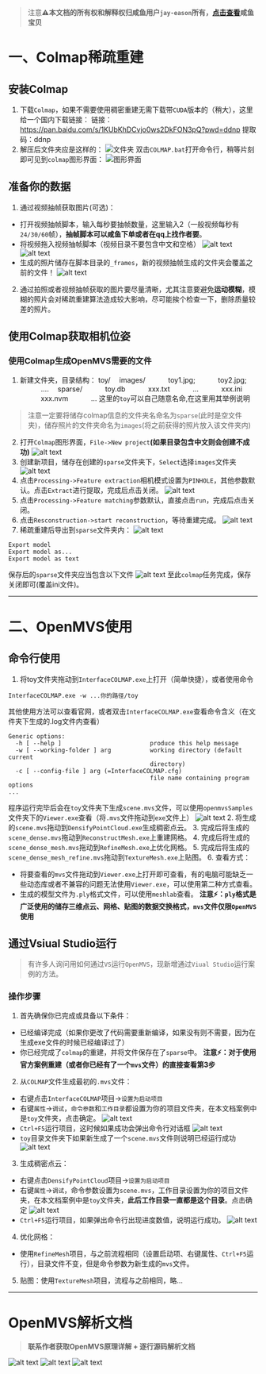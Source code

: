 
> 注意⚠**本文档的所有权和解释权归咸鱼用户`jay-eason`所有，[点击查看](https://m.tb.cn/h.gtBJJio?tk=dfCo3QT70QB)咸鱼宝贝**  
# 一、Colmap稀疏重建
## 安装Colmap
1. 下载`Colmap`，如果不需要使用稠密重建无需下载带`CUDA`版本的（稍大），这里给一个国内下载链接：
链接：https://pan.baidu.com/s/1KUbKhDCvjo0ws2DkFON3pQ?pwd=ddnp 
提取码：ddnp
2. 解压后文件夹应是这样的：
![文件夹](image.png)
双击`COLMAP.bat`打开命令行，稍等片刻即可见到`colmap`图形界面：
![图形界面](image-1.png)
## 准备你的数据
1. 通过视频抽帧获取图片(可选)：
- 打开视频抽帧脚本，输入每秒要抽帧数量，这里输入2（一般视频每秒有`24/30/60`帧），**抽帧脚本可以咸鱼下单或者在qq上找作者要**。
- 将视频拖入视频抽帧脚本（视频目录不要包含中文和空格）
![alt text](image-2.png)
![alt text](image-3.png)
- 生成的照片储存在脚本目录的`_frames`，新的视频抽帧生成的文件夹会覆盖之前的文件！
![alt text](image-4.png)
2. 通过拍照或者视频抽帧获取的图片要尽量清晰，尤其注意要避免**运动模糊**，模糊的照片会对稀疏重建算法造成较大影响，尽可能挨个检查一下，删除质量较差的照片。
## 使用Colmap获取相机位姿
### 使用Colmap生成OpenMVS需要的文件
1. 新建文件夹，目录结构：
toy/
&emsp;images/
&emsp;&emsp;&emsp;toy1.jpg;
&emsp;&emsp;&emsp;toy2.jpg;
&emsp;&emsp;&emsp;....
&emsp;sparse/
&emsp;&emsp;&emsp;toy.db
&emsp;&emsp;&emsp;xxx.txt
&emsp;&emsp;&emsp;...
&emsp;&emsp;&emsp;xxx.ini
&emsp;&emsp;&emsp;xxx.nvm
&emsp;&emsp;&emsp;...
这里的`toy`可以自己随意名命,在这里用其举例说明
> 注意一定要将储存colmap信息的文件夹名命名为`sparse`(此时是空文件夹)，储存照片的文件夹命名为`images`(将之前获得的照片放入该文件夹内)
2. 打开`Colmap`图形界面，`File->New project`**(如果目录包含中文则会创建不成功)**
![alt text](1715093927747.jpg)
3. 创建新项目，储存在创建的`sparse`文件夹下，`Select`选择`images`文件夹
   ![alt text](image-5.png)
4. 点击`Processing->Feature extraction`相机模式设置为`PINHOLE`，其他参数默认。点击`Extract`进行提取，完成后点击关闭。
![alt text](image-6.png)
5. 点击`Processing->Feature matching`参数默认，直接点击`run`，完成后点击关闭。
6. 点击`Resconstruction->start reconstruction`，等待重建完成。
![alt text](image-7.png)
7. 稀疏重建后导出到`sparse`文件夹内：
![alt text](image-8.png)
```
Export model
Export model as...
Export model as text
```
保存后的`sparse`文件夹应当包含以下文件
![alt text](image-9.png)
至此`colmap`任务完成，保存关闭即可(覆盖ini文件)。
***
# 二、OpenMVS使用
## 命令行使用
1. 将toy文件夹拖动到`InterfaceCOLMAP.exe`上打开（简单快捷），或者使用命令
```
InterfaceCOLMAP.exe -w ...你的路径/toy
```
其他使用方法可以查看官网，或者双击`InterfaceCOLMAP.exe`查看命令含义（在文件夹下生成的.log文件内查看）
```
Generic options:
  -h [ --help ]                         produce this help message
  -w [ --working-folder ] arg           working directory (default current 
                                        directory)
  -c [ --config-file ] arg (=InterfaceCOLMAP.cfg)
                                        file name containing program options
...
```
程序运行完毕后会在`toy`文件夹下生成`scene.mvs`文件，可以使用`openmvsSamples`文件夹下的`Viewer.exe`查看（将`.mvs`文件拖动到`exe`文件上）
![alt text](image-10.png)
2. 将生成的`scene.mvs`拖动到`DensifyPointCloud.exe`生成稠密点云。
3. 完成后将生成的`scene_dense.mvs`拖动到`ReconstructMesh.exe`上重建网格。
4. 完成后将生成的`scene_dense_mesh.mvs`拖动到`RefineMesh.exe`上优化网格。
5. 完成后将生成的`scene_dense_mesh_refine.mvs`拖动到`TextureMesh.exe`上贴图。
6. 查看方式：
   - 将要查看的`mvs`文件拖动到`Viewer.exe`上打开即可查看，有的电脑可能缺乏一些动态库或者不兼容的问题无法使用`Viewer.exe`，可以使用第二种方式查看。
   - 生成的模型文件为`.ply`格式文件，可以使用`meshlab`查看。
  **注意⚡：`ply`格式是广泛使用的储存三维点云、网格、贴图的数据交换格式，`mvs`文件仅限`OpenMVS`使用**
## 通过Vsiual Studio运行

> 有许多人询问用如何通过`VS`运行`OpenMVS`，现新增通过`Viual Studio`运行案例的方法。
### 操作步骤
1. 首先确保你已完成或具备以下条件：
- 已经编译完成（如果你更改了代码需要重新编译，如果没有则不需要，因为在生成exe文件的时候已经编译过了）
- 你已经完成了`colmap`的重建，并将文件保存在了`sparse`中。
**注意⚡：对于使用官方案例重建（或者你已经有了一个`mvs`文件）的直接查看第3步**
2. 从`COLMAP`文件生成最初的`.mvs`文件：
- 右键点击`InterfaceCOLMAP`项目->`设置为启动项目`
- 右键`属性`->`调试`，`命令参数`和`工作目录`都设置为你的项目文件夹，在本文档案例中是`toy`文件夹，点击确定。
![alt text](image-14.png)
- `Ctrl+F5`运行项目，这时候如果成功会弹出命令行对话框
![alt text](image-15.png)
- `toy`目录文件夹下如果新生成了一个`scene.mvs`文件则说明已经运行成功
![alt text](image-16.png)
3. 生成稠密点云：
- 右键点击`DensifyPointCloud`项目->`设置为启动项目`
- 右键`属性`->`调试`，命令参数设置为`scene.mvs`，工作目录设置为你的项目文件夹，在本文档案例中是`toy`文件夹，**此后工作目录一直都是这个目录**。点击确定
![alt text](image-17.png)
- `Ctrl+F5`运行项目，如果弹出命令行出现进度数值，说明运行成功。
![alt text](image-18.png)
4. 优化网格：
- 使用`RefineMesh`项目，与之前流程相同（设置启动项、右键属性、`Ctrl+F5`运行），目录文件不变，但是命令参数为新生成的`mvs`文件。
5. 贴图：使用`TextureMesh`项目，流程与之前相同，略...


***
# OpenMVS解析文档
> **联系作者获取OpenMVS原理详解 + 逐行源码解析文档**

![alt text](3.png)
![alt text](image-11.png)
![alt text](image-12.png)
